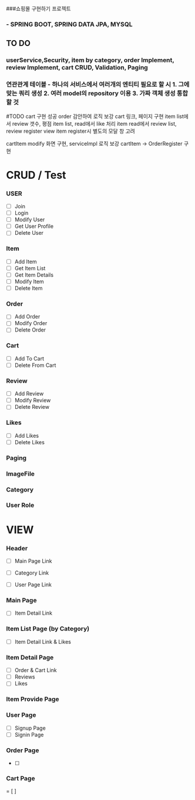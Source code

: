 ###쇼핑몰 구현하기 프로젝트
### - SPRING BOOT, SPRING DATA JPA, MYSQL

## TO DO
### userService,Security, item by category, order Implement, review Implement, cart CRUD, Validation, Paging

### 연관관계 테이블 - 하나의 서비스에서 여러개의 엔티티 필요로 할 시 1. 그에 맞는 쿼리 생성 2. 여러 model의 repository 이용 3. 가짜 객체 생성 통합할 것


#TODO 
cart 구현 성공 order 감안하여 로직 보강
cart 링크, 페이지 구현
item list에서 review 갯수, 평점
item list, read에서 like 처리
item read에서 review list, review register view
item register시 별도의 모달 창 고려

cartItem modify 화면 구현, serviceImpl 로직 보강
cartItem -> OrderRegister 구현





# CRUD / Test

### USER
- [ ] Join
- [ ] Login
- [ ] Modify User
- [ ] Get User Profile
- [ ] Delete User

### Item
- [ ] Add Item
- [ ] Get Item List
- [ ] Get Item Details
- [ ] Modify Item
- [ ] Delete Item

### Order
- [ ] Add Order
- [ ] Modify Order
- [ ] Delete Order

### Cart
- [ ] Add To Cart
- [ ] Delete From Cart

### Review
- [ ] Add Review
- [ ] Modify Review
- [ ] Delete Review

### Likes
- [ ] Add Likes
- [ ] Delete Likes

### Paging

### ImageFile

### Category

### User Role

# VIEW

### Header
-[ ] Main Page Link
-[ ] Category Link
-[ ] User Page Link



### Main Page
- [ ] Item Detail Link

### Item List Page (by Category)
- [ ] Item Detail Link & Likes



### Item Detail Page
- [ ] Order & Cart Link
- [ ] Reviews
- [ ] Likes

### Item Provide Page

### User Page
- [ ] Signup Page
- [ ] Signin Page

### Order Page
- [ ] 

### Cart Page

= [ ]
